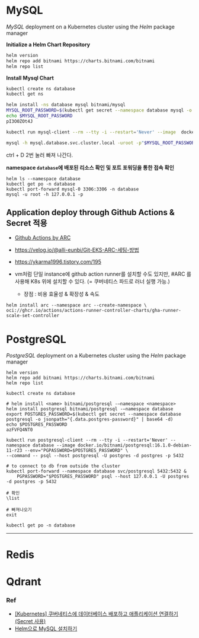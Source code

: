 # MySQL
*MySQL* deployment on a Kubernetes cluster using the _Helm_ package manager

**Initialize a Helm Chart Repository**
```bash
helm version
helm repo add bitnami https://charts.bitnami.com/bitnami
helm repo list
```

**Install Mysql Chart**

```bash
kubectl create ns database
kubectl get ns

helm install -ns database mysql bitnami/mysql
MYSQL_ROOT_PASSWORD=$(kubectl get secret --namespace database mysql -o jsonpath="{.data.mysql-root-password}" | base64 -d)
echo $MYSQL_ROOT_PASSWORD
pI3O0ZOt4J

kubectl run mysql-client --rm --tty -i --restart='Never' --image  docker.io/bitnami/mysql:8.0.36-debian-11-r0 --namespace database --env MYSQL_ROOT_PASSWORD=$MYSQL_ROOT_PASSWORD --command -- bash

mysql -h mysql.database.svc.cluster.local -uroot -p"$MYSQL_ROOT_PASSWORD"
```

ctrl + D 2번 눌러 빠져 나간다.

**namespace `database`에 배포된 리소스 확인 및 포트 포워딩을 통한 접속 확인** 

```
helm ls --namespace database
kubectl get po -n database
kubectl port-forward mysql-0 3306:3306 -n database
mysql -u root -h 127.0.0.1 -p

```
## Application deploy through Github Actions & Secret 적용

- [Github Actions by ARC](https://tech.buzzvil.com/blog/%EC%BF%A0%EB%B2%84%EB%84%A4%ED%8B%B0%EC%8A%A4%EC%97%90%EA%B2%8C-github-actions-%EC%84%A4%EC%B9%98%EC%97%90-%EB%8C%80%ED%95%B4-%EB%AC%BB%EB%8B%A4/)
- https://velog.io/@alli-eunbi/Git-EKS-ARC-세팅-방법
- https://ykarma1996.tistory.com/195

- vm처럼 단일 instance에 github action runner를 설치할 수도 있지만, #ARC 를 사용해 K8s 위에 설치할 수 있다. (= 쿠버네티스 파드로 러너 실행 가능.)
	- 장점 : 비용 효율성 & 확장성 & 속도
```
helm install arc --namespace arc --create-namespace \ oci://ghcr.io/actions/actions-runner-controller-charts/gha-runner-scale-set-controller

```
# PostgreSQL
_PostgreSQL_ deployment on a Kubernetes cluster using the _Helm_ package manager


```
helm version
helm repo add bitnami https://charts.bitnami.com/bitnami
helm repo list

kubectl create ns database

# helm install <name> bitnami/postgresql -–namespace <namespace>
helm install postgresql bitnami/postgresql -–namespace database
export POSTGRES_PASSWORD=$(kubectl get secret --namespace database postgresql -o jsonpath="{.data.postgres-password}" | base64 -d)
echo $POSTGRES_PASSWORD
azFVFQ4NT0

kubectl run postgresql-client --rm --tty -i --restart='Never' --namespace database --image docker.io/bitnami/postgresql:16.1.0-debian-11-r23 --env="PGPASSWORD=$POSTGRES_PASSWORD" \
--command -- psql --host postgresql -U postgres -d postgres -p 5432

# to connect to db from outside the cluster
kubectl port-forward --namespace database svc/postgresql 5432:5432 &
    PGPASSWORD="$POSTGRES_PASSWORD" psql --host 127.0.0.1 -U postgres -d postgres -p 5432

# 확인
\list

# 빠져나오기
exit

kubectl get po -n database

```

---

# Redis

# Qdrant




### Ref
- [[Kubernetes] 쿠버네티스에 데이터베이스 배포하고 애플리케이션 연결하기(Secret 사용)](https://dev-scratch.tistory.com/179)
- [Helm으로 MySQL 설치하기](https://pyrasis.com/jHLsAlwaysUpToDateKubernetes/Unit08/02)